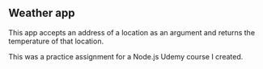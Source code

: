 ## Weather app

This app accepts an address of a location as an argument and returns the temperature of that location.

This was a practice assignment for a Node.js Udemy course I created.

